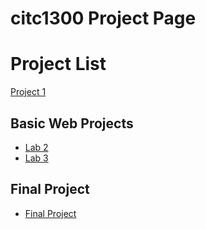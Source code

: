 # citc1300 Project Page

<h1>Project List</h1>

<a href="project1/index.html" target="_blank">Project 1</a>

<h2>Basic Web Projects</h2>
<ul>
    <li><a href="Lab2/index.html" target="_blank">Lab 2</a></li>
    <li><a href="Lab3/index.html" target="_blank">Lab 3</a></li>
</ul>

<h2>Final Project</h2>
<ul>
    <li><a href="Final Project/index.html" target="_blank">Final Project</a></li>
</ul>